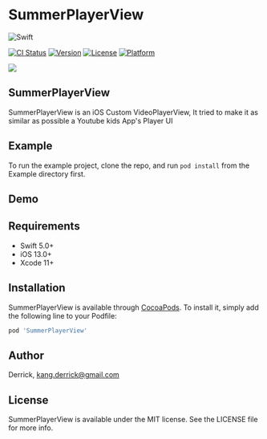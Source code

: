 # SummerPlayerView
![Swift](https://img.shields.io/badge/Swift-5.0-orange.svg)

[![CI Status](https://img.shields.io/travis/Derrick/SummerPlayerView.svg?style=flat)](https://travis-ci.org/Derrick/SummerPlayerView)
[![Version](https://img.shields.io/cocoapods/v/SummerPlayerView.svg?style=flat)](https://cocoapods.org/pods/SummerPlayerView)
[![License](https://img.shields.io/cocoapods/l/SummerPlayerView.svg?style=flat)](https://cocoapods.org/pods/SummerPlayerView)
[![Platform](https://img.shields.io/cocoapods/p/SummerPlayerView.svg?style=flat)](https://cocoapods.org/pods/SummerPlayerView)

![](https://github.com/superbderrick/SummerSlider/blob/master/Image/logo.jpeg)

## SummerPlayerView
SummerPlayerView is an iOS Custom VideoPlayerView, It tried to make it as similar as possible a Youtube kids App's Player UI

## Example

To run the example project, clone the repo, and run `pod install` from the Example directory first.

## Demo

## Requirements
-	Swift 5.0+
-	iOS 13.0+
-	Xcode 11+

## Installation

SummerPlayerView is available through [CocoaPods](https://cocoapods.org). To install
it, simply add the following line to your Podfile:

```ruby
pod 'SummerPlayerView'
```

## Author

Derrick, kang.derrick@gmail.com

## License

SummerPlayerView is available under the MIT license. See the LICENSE file for more info.
